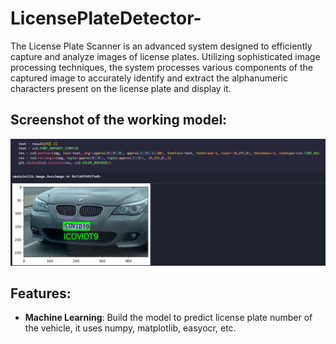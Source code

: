 # LicensePlateDetector-
The License Plate Scanner is an advanced system designed to efficiently capture and analyze images of license plates. Utilizing sophisticated image processing techniques, the system processes various components of the captured image to accurately identify and extract the alphanumeric characters present on the license plate and display it.

## Screenshot of the working model:
<img width="1407" alt="image" 
 src="https://github.com/SriKrishna134/LicensePlateDetector-/blob/main/assets/thumbnail.png">

## Features:
- **Machine Learning**: Build the model to predict license plate number of the vehicle, it uses numpy, matplotlib, easyocr, etc.
